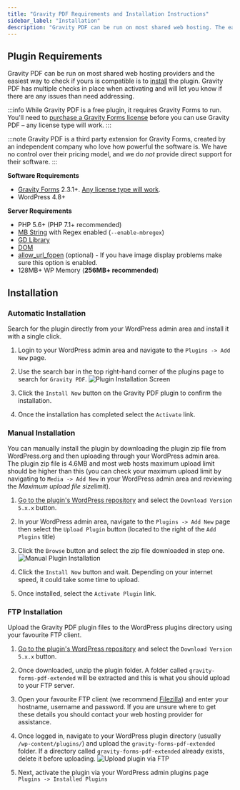 ```yaml
---
title: "Gravity PDF Requirements and Installation Instructions"
sidebar_label: "Installation"
description: "Gravity PDF can be run on most shared web hosting. The easiest way to check if your web server meets the criteria is to install the plugin. Simple!"
---
```


## Plugin Requirements 

Gravity PDF can be run on most shared web hosting providers and the easiest way to check if yours is compatible is to [install](#install) the plugin. Gravity PDF has multiple checks in place when activating and will let you know if there are any issues than need addressing.

:::info
While Gravity PDF is a free plugin, it requires Gravity Forms to run. You'll need to [purchase a Gravity Forms license](https://rocketgenius.pxf.io/c/1211356/445235/7938) before you can use Gravity PDF – any license type will work.
:::

:::note
Gravity PDF is a third party extension for Gravity Forms, created by an independent company who love how powerful the software is. We have no control over their pricing model, and we do *not* provide direct support for their software.
:::

**Software Requirements**

-   [Gravity Forms](https://rocketgenius.pxf.io/c/1211356/445235/7938) 2.3.1+. [Any license type will work](user-gravity-forms-compatibility.md#gravityforms-licenses).
-   WordPress 4.8+

**Server Requirements**

-   PHP 5.6+ (PHP 7.1+ recommended)
-   [MB String](http://www.php.net/manual/en/mbstring.installation.php) with Regex enabled (`--enable-mbregex`)
-   [GD Library](http://www.php.net/manual/en/image.installation.php)
-   [DOM](http://php.net/manual/en/intro.dom.php)
-   [allow_url_fopen](https://www.php.net/manual/en/filesystem.configuration.php#ini.allow-url-fopen) (optional) - If you have image display problems make sure this option is enabled.
-   128MB+ WP Memory (**256MB+ recommended**)

## Installation

### Automatic Installation 

Search for the plugin directly from your WordPress admin area and install it with a single click.

1. Login to your WordPress admin area and navigate to the `Plugins -> Add New` page.

1. Use the search bar in the top right-hand corner of the plugins page to search for `Gravity PDF`. 
    ![Plugin Installation Screen](https://resources.gravitypdf.com/uploads/2015/10/automatic-install.png)

1. Click the `Install Now` button on the Gravity PDF plugin to confirm the installation.

1. Once the installation has completed select the `Activate` link. 

### Manual Installation 

You can manually install the plugin by downloading the plugin zip file from WordPress.org and then uploading through your WordPress admin area. The plugin zip file is 4.6MB and most web hosts maximum upload limit should be higher than this (you can check your maximum upload limit by navigating to `Media -> Add New` in your WordPress admin area and reviewing the ​*Maximum upload file size*​ limit).

1. [Go to the plugin's WordPress repository](https://wordpress.org/plugins/gravity-forms-pdf-extended/) and select the `Download Version 5.x.x` button. 

2.  In your WordPress admin area, navigate to the `Plugins -> Add New` page then select the `Upload Plugin` button (located to the right of the `Add Plugins` title)

3.  Click the `Browse` button and select the zip file downloaded in step one. ![Manual Plugin Installation](https://resources.gravitypdf.com/uploads/2015/10/manual-plugin-installation-v5.png)

4.  Click the `Install Now` button and wait. Depending on your internet speed, it could take some time to upload.

5.  Once installed, select the `Activate Plugin` link.

### FTP Installation 

Upload the Gravity PDF plugin files to the WordPress plugins directory using your favourite FTP client.

1. [Go to the plugin's WordPress repository](https://wordpress.org/plugins/gravity-forms-pdf-extended/) and select the `Download Version 5.x.x` button. 

2.  Once downloaded, unzip the plugin folder. A folder called `gravity-forms-pdf-extended` will be extracted and this is what you should upload to your FTP server.

3.  Open your favourite FTP client (we recommend [Filezilla](https://filezilla-project.org/)) and enter your hostname, username and password. If you are unsure where to get these details you should contact your web hosting provider for assistance.

4.  Once logged in, navigate to your WordPress plugin directory (usually `/wp-content/plugins/`) and upload the `gravity-forms-pdf-extended` folder. If a directory called `gravity-forms-pdf-extended` already exists, delete it before uploading. ![Upload plugin via FTP](https://resources.gravitypdf.com/uploads/2015/10/ftp-upload.png)

5.  Next, activate the plugin via your WordPress admin plugins page `Plugins -> Installed Plugins`
